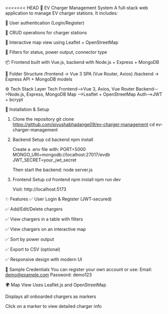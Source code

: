 <<<<<<< HEAD
🚀 EV Charger Management System
A full-stack web application to manage EV charger stations. It includes:

🔐 User authentication (Login/Register)

🧾 CRUD operations for charger stations

📍 Interactive map view using Leaflet + OpenStreetMap

🎯 Filters for status, power output, connector type

📦 Frontend built with Vue.js, backend with Node.js + Express + MongoDB

📁 Folder Structure
/frontend → Vue 3 SPA (Vue Router, Axios)
/backend → Express API + MongoDB models

⚙️ Tech Stack
Layer Tech
Frontend-->Vue 3, Axios, Vue Router
Backend-->Node.js, Express, MongoDB
Map -->Leaflet + OpenStreetMap
Auth-->JWT + bcrypt

🔧 Installation & Setup

1. Clone the repository
   git clone https://github.com/piyushabhadange09/ev-charger-management
   cd ev-charger-management

2. Backend Setup
   cd backend
   npm install

   Create a .env file with:
   PORT=5000
   MONGO_URI=mongodb://localhost:27017/evdb
   JWT_SECRET=your_jwt_secret

   Then start the backend:
   node server.js

3. Frontend Setup
   cd frontend
   npm install
   npm run dev

   Visit: http://localhost:5173

✨ Features
✅ User Login & Register (JWT-secured)

✅ Add/Edit/Delete chargers

✅ View chargers in a table with filters

✅ View chargers on an interactive map

✅ Sort by power output

✅ Export to CSV (optional)

✅ Responsive design with modern UI

🧪 Sample Credentials
You can register your own account or use:
Email: demo@example.com
Password: demo123

🌍 Map View
Uses Leaflet.js and OpenStreetMap

Displays all onboarded chargers as markers

Click on a marker to view detailed charger info
